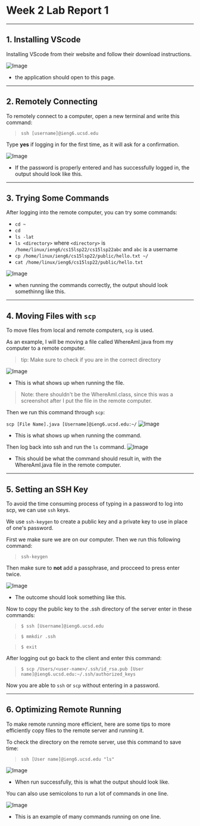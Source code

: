 # **Week 2 Lab Report 1**
---
## 1. Installing VScode

Installing VScode from their website and follow their download instructions.

![Image](./Screen%20Shot%202022-04-10%20at%201.19.32%20AM.png)
* the application should open to this page.
---
## 2. Remotely Connecting

To remotely connect to a computer, open a new terminal and write this command:

> `ssh [username]@ieng6.ucsd.edu`

Type **yes** if logging in for the first time, as it will ask for a confirmation.

![Image](./Screen%20Shot%202022-04-10%20at%204.36.56%20PM.png)
* If the password is properly entered and has successfully logged in, the output should look like this.
---
## 3. Trying Some Commands

After logging into the remote computer, you can try some commands:

* `cd ~`
* `cd`
* `ls -lat`
* `ls <directory>` where `<directory>` is `/home/linux/ieng6/cs15lsp22/cs15lsp22abc` and `abc` is a username
* `cp /home/linux/ieng6/cs15lsp22/public/hello.txt ~/`
* `cat /home/linux/ieng6/cs15lsp22/public/hello.txt`

![Image](./Screen%20Shot%202022-04-10%20at%205.12.02%20PM.png)
* when running the commands correctly, the output should look somethinng like this.
---
## 4. Moving Files with `scp`

To move files from local and remote computers, `scp` is used.

As an example, I will be moving a file called WhereAmI.java from my computer to a remote computer.

> tip: Make sure to check if you are in the correct directory

![Image](./Screen%20Shot%202022-04-10%20at%205.27.33%20PM.png)
* This is what shows up when running the file.
> Note: there shouldn't be the WhereAmI.class, since this was a screenshot after I put the file in the remote computer.

Then we run this command through `scp`:

`scp [File Name].java [Username]@ieng6.ucsd.edu:~/`
![Image](./Screen%20Shot%202022-04-10%20at%205.38.07%20PM.png)
* This is what shows up when running the command.

Then log back into ssh and run the `ls` command.
![Image](./Screen%20Shot%202022-04-10%20at%205.53.57%20PM.png)
* This should be what the command should result in, with the WhereAmI.java file in the remote computer.
---
## 5. Setting an SSH Key

To avoid the time consuming process of typing in a password to log into scp, we can use `ssh` keys.

We use `ssh-keygen` to create a public key and a private key to use in place of one's password.

First we make sure we are on our computer. Then we run this following command:

> `ssh-keygen`

Then make sure to **not** add a passphrase, and procceed to press enter twice.

![Image](./Screen%20Shot%202022-04-10%20at%206.06.14%20PM.png)
* The outcome should look something like this.

Now to copy the public key to the .ssh directory of the server enter in these commands:

> `$ ssh [Username]@ieng6.ucsd.edu`

> `$ mmkdir .ssh`

> `$ exit`

After logging out go back to the client and enter this command:

> `$ scp /Users/<user-name>/.ssh/id_rsa.pub [User name]@ieng6.ucsd.edu:~/.ssh/authorized_keys`

Now you are able to `ssh` or `scp` without entering in a password.

---
## 6. Optimizing Remote Running

To make remote running more efficient, here are some tips to more efficiently copy files to the remote server and running it.

To check the directory on the remote server, use this command to save time:

> `ssh [User name]@ieng6.ucsd.edu "ls"`

![Image](./Screen%20Shot%202022-04-10%20at%206.33.41%20PM.png)
* When run successfully, this is what the output should look like.

You can also use semicolons to run a lot of commands in one line.

![Image](./Screen%20Shot%202022-04-10%20at%206.34.03%20PM.png)
* This is an example of many commands running on one line.
